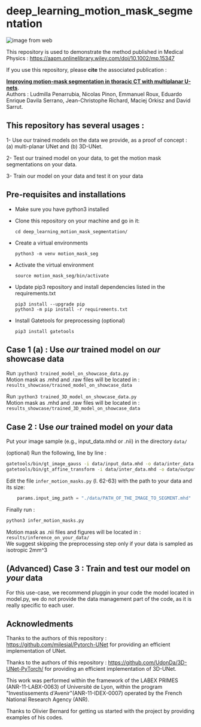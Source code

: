# deep_learning_motion_mask_segmentation

![image from web](https://www.creatis.insa-lyon.fr/nextcloud/index.php/s/boGJjsP5tnFSWw2/preview)

This repository is used to demonstrate the method published in Medical Physics : https://aapm.onlinelibrary.wiley.com/doi/10.1002/mp.15347  

If you use this repository, please **cite** the associated publication :  


[**Improving motion-mask segmentation in thoracic CT with multiplanar U-nets**](https://aapm.onlinelibrary.wiley.com/doi/10.1002/mp.15347).  
Authors : Ludmilla Penarrubia, Nicolas Pinon, Emmanuel Roux, Eduardo Enrique Davila Serrano, Jean-Christophe Richard, Maciej Orkisz and David Sarrut.

## This repository has several usages :

 1- Use our trained models on the data we provide, as a proof of concept : (a) multi-planar UNet and (b) 3D-UNet.

 2- Test our trained model on your data, to get the motion mask segmentations on your data.  

 3- Train our model on your data and test it on your data  

## Pre-requisites and installations

* Make sure you have python3 installed  

* Clone this repository on your machine and go in it:  

    `cd deep_learning_motion_mask_segmentation/`  

* Create a virtual environments  

    `python3 -m venv motion_mask_seg`  

* Activate the virtual environment  

    `source motion_mask_seg/bin/activate`  

* Update pip3 repository and install dependencies listed in the requirements.txt  

    `pip3 install --upgrade pip`  
    `python3 -m pip install -r requirements.txt`  

* Install Gatetools for preprocessing (optional)

    `pip3 install gatetools`  



## Case 1 (a) : Use *our* trained model on *our* showcase data

   Run :`python3 trained_model_on_showcase_data.py`  
   Motion mask as .mhd and .raw files will be located in : `results_showcase/trained_model_on_showcase_data`  


   Run :`python3 trained_3D_model_on_showcase_data.py`  
   Motion mask as .mhd and .raw files will be located in : `results_showcase/trained_3D_model_on_showcase_data`  

## Case 2 : Use *our* trained model on *your* data

   Put your image sample (e.g., input_data.mhd or .nii) in the directory `data/`  

   (optional)
   Run the following, line by line :
   ```bash
   gatetools/bin/gt_image_gauss -i data/input_data.mhd -o data/inter_data.mhd --sigma_mm "1.0"
   gatetools/bin/gt_affine_transform -i data/inter_data.mhd -o data/output_data.mhd --force_resample --adaptive --newspacing "2.0" 
   ```  

   Edit the file `infer_motion_masks.py` (l. 62-63) with the path to your data and its size:

   ```python
       params.input_img_path = "./data/PATH_OF_THE_IMAGE_TO_SEGMENT.mhd"
   ```  

   Finally run :
   ```bash
   python3 infer_motion_masks.py
   ```


   Motion mask as .nii files and figures will be located in : `results/inference_on_your_data/`  
   We suggest skipping the preprocessing step only if your data is sampled as isotropic 2mm^3  

## (Advanced) Case 3 : Train and test our model on *your* data

For this use-case, we recommend pluggin in your code the model located in model.py, we do not provide the data management part of the code, as it is really specific to each user.  


## Acknowledments

Thanks to the authors of this repository : https://github.com/milesial/Pytorch-UNet for providing an efficient implementation of UNet.  

Thanks to the authors of this repository : https://github.com/UdonDa/3D-UNet-PyTorch/ for providing an efficient implementation of 3D-UNet.  

This work was performed within the framework of the LABEX PRIMES (ANR-11-LABX-0063) of Université de Lyon, within the program "Investissements d'Avenir"(ANR-11-IDEX-0007) operated by the French National Research Agency (ANR).  

Thanks to Olivier Bernard for getting us started with the project by providing examples of his codes.

